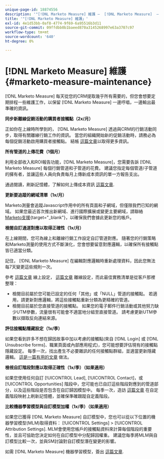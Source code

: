 ```yaml
---
unique-page-id: 18874556
description: '"[!DNL Marketo Measure] 維護 —  [!DNL Marketo Measure]  — 產品檔案」'
title: '"[!DNL Marketo Measure] 維護」'
exl-id: 4e1d53bb-0af8-4774-9f69-6a95516b3d11
source-git-commit: 09ffdbb0b1baeed870a3145268997e63a3707c97
workflow-type: tm+mt
source-wordcount: '640'
ht-degree: 0%

---
```


# [!DNL Marketo Measure] 維護 {#marketo-measure-maintenance}

[!DNL Marketo Measure] 每天從您的CRM提取幾乎所有需要的，但您會想要定期排程一些維護工作，以保留 [!DNL Marketo Measure] 一邊哼唱，一邊輸出最準確的資訊。

**同步新離線促銷活動的購買者接觸點（2x/月）**

正如你在上線時所學到的， [!DNL Marketo Measure] 透過與CRM的行銷活動同步，取得有關離線行銷工作的資訊。 當您的組織開始新的促銷活動時，請務必為每個促銷活動啟用購買者接觸點。 結帳 [這篇文章](/help/channel-tracking-and-setup/offline-channels/syncing-offline-campaigns.md)以取得更多資訊。

**所有管道的上傳花費（1個月）**

利用全部收入和ROI報告功能，[!DNL Marketo Measure]，您需要告訴 [!DNL Marketo Measure] 每個行銷管道和子管道的花費。 建議您指定每個管道/子管道的擁有者，並讓這些人員向負責每月上傳新成本資訊的單一方報告支出。

通過閱讀，刷新記憶體，了解如何上傳成本資訊 [這篇文章](/help/marketing-spend/spend-management/marketing-channel-costs.md).

**更新要追蹤的網域清單（1x/月）**

Marketo測量會追蹤Javascript作用中的所有頁面和子網域，但僅限我們已知的網域。 如果您最近首次推出新網域、進行國際擴展或變更主要網域，請聯絡 [Marketo支援](https://nation.marketo.com/t5/support/ct-p/Support){target=&quot;_blank&quot;}，以確保我們會據此更新您的帳戶。

**檢閱自訂通道對應以取得正確性（1x/月）**

在上線期間，您可為線上和離線行銷工作設定自訂管道對應。 隨著您的行銷策略和Marketo測量的使用方式不斷演化，您會想要留意對應邏輯，以確保所有接觸點皆已適當分類。

記住， [!DNL Marketo Measure] 在編輯對應邏輯時重新處理資料，因此您無法每7天變更這些規則一次。

參考 [這篇文章](/help/channel-tracking-and-setup/online-channels/online-custom-channel-setup.md) 線上設定， [這篇文章](/help/channel-tracking-and-setup/offline-channels/offline-custom-channel-setup.md) 離線設定，而此最佳實務清單是從客戶那裡整理：

* 檢閱目前屬於您可能已設定的任何「其他」或「NULL」管道的接觸點。 若適用，請更新對應邏輯，將這些接觸點重新分類為更精確的管道。
* 檢閱目前屬於您直接管道的接觸點。 如果您的電子郵件行銷活動或其他努力缺少UTM參數，流量很有可能會不適當地分組至直接管道。 請考慮更新UTM參數以擷取反向連結來源。

**評估接觸點隱藏設定（1x/季）**

如果您看到許多不想在歸因故事中加以考慮的接觸點(來自 [!DNL Login] 或 [!DNL Unsubscribe forms]、職業頁面或內部應用程式)，您可能想要評估現有的接觸點隱藏設定。 每季一次，找出產生不必要雜訊的任何接觸點群組，並適當更新隱藏邏輯。 [這是一篇有用的文章](/help/advanced-marketo-measure-features/touchpoint-settings/touchpoint-removal-and-touchpoint-suppression.md)  做法。

**檢視自訂階段對應以取得正確性（1x/季）（如果適用）**

如果您使用任何自訂 [!UICONTROL Lead], [!UICONTROL Contact]，或 [!UICONTROL Opportunities] 階段中，您可能也已自訂這些階段對應到的管道部分，以及這些階段是否包含在自訂歸因模型中。 每季一次，造訪 [這篇文章](/help/advanced-marketo-measure-features/custom-attribution-models/custom-attribution-model-and-setup.md) 在自定義階段映射上刷新記憶體，並確保準確跟蹤自定義階段。

**比較機器學習模型與自訂模型加權（1x/季）（如果適用）**

如果您已獲得 [!DNL Marketo Measure] 自訂模型中，您也可以從以下位置的機器學習模型(MLM)取得資料： [!UICONTROL Settings] > [!UICONTROL Attribution Settings]. MLM會使用您帳戶的接觸點資料來計算每個階段的重要性，並且可協助您決定如何在自訂模型中分配歸因權重。 建議您每季將MLM與自訂模型比較一次，並與SM討論對自訂模型潛在變更的影響。

如需 [!DNL Marketo Measure] 機器學習模型，簽出 [這篇文章](/help/advanced-marketo-measure-features/custom-attribution-models/machine-learning-model-faq.md).
